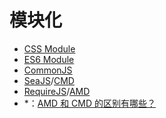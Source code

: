 # 模块化

- [CSS Module](http://www.ruanyifeng.com/blog/2016/06/css_modules.html)
- [ES6 Module](http://es6.ruanyifeng.com/#docs/module)
- [CommonJS](https://zh.wikipedia.org/wiki/CommonJS)
- [SeaJS](<(https://seajs.github.io/seajs/docs/)>)/[CMD](https://github.com/seajs/seajs/issues/242)
- [RequireJS](https://requirejs.org/)/[AMD](https://github.com/amdjs/amdjs-api/wiki/AMD)
- \*：[AMD 和 CMD 的区别有哪些？](https://www.zhihu.com/question/20351507)
